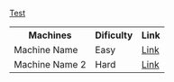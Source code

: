 <a href=https://nuceiar.github.io/test/>Test</a>




<table class="Machines">
  <tr>
      <th>Machines</th>
      <th>Dificulty</th>
      <th>Link</th>
  </tr> 
  <tr>
      <td>Machine Name</td>
      <td>Easy</td>
      <td><a href="https://www.youtube.com/watch?v=o5g-lUuFgpg">Link</a></td>
  </tr>
  <tr>
      <td>Machine Name 2</td>
      <td>Hard</td>
      <td><a href="https://www.youtube.com/watch?v=o5g-lUuFgpg">Link</a></td>
  </tr>
</table>
